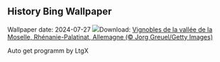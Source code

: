 ## History Bing Wallpaper
Wallpaper date: 2024-07-27
![](https://www.bing.com/th?id=OHR.RhinelandVineyards_FR-FR9994594641_UHD.jpg&w=1000)Download: [Vignobles de la vallée de la Moselle, Rhénanie-Palatinat, Allemagne (© Jorg Greuel/Getty Images)](https://www.bing.com/th?id=OHR.RhinelandVineyards_FR-FR9994594641_UHD.jpg)

Auto get programm by LtgX
